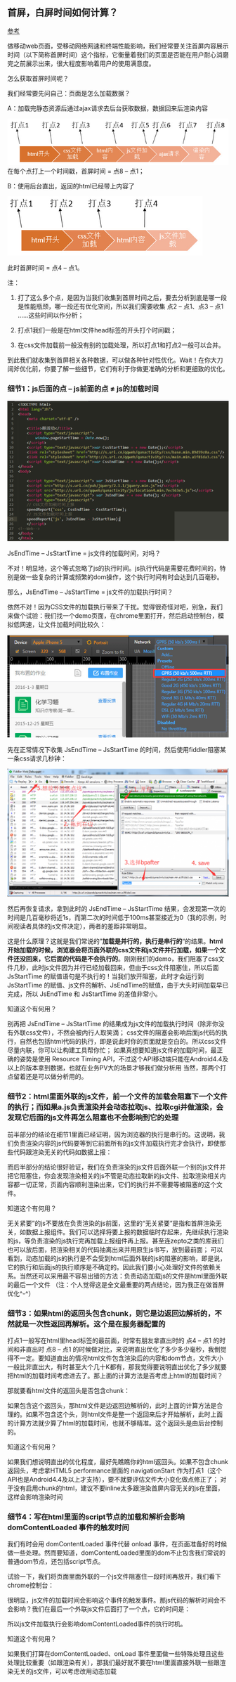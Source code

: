 ## 首屏，白屏时间如何计算？
[参考](http://www.cnblogs.com/littlelittlecat/p/6810294.html)

做移动web页面，受移动网络网速和终端性能影响，我们经常要关注首屏内容展示时间（以下简称首屏时间）这个指标，它衡量着我们的页面是否能在用户耐心消磨完之前展示出来，很大程度影响着用户的使用满意度。

怎么获取首屏时间呢？

我们经常要先问自己：页面是怎么加载数据？

A：加载完静态资源后通过ajax请求去后台获取数据，数据回来后渲染内容

![](/image/4-2-1.jpg)
在每个点打上一个时间戳，首屏时间 = 点8 – 点1；

B：使用后台直出，返回的html已经带上内容了

![](/image/4-2-2.jpg)


此时首屏时间 = 点4 – 点1。

注：
1. 打了这么多个点，是因为当我们收集到首屏时间之后，要去分析到底是哪一段是性能瓶颈，哪一段还有优化空间，所以我们需要收集 点2 – 点1、点3 – 点1 ……这些时间以作分析；

2. 打点1我们一般是在html文件head标签的开头打个时间戳；

3. 在css文件加载前一般没有别的加载处理，所以打点1和打点2一般可以合并。

到此我们就收集到首屏相关各种数据，可以做各种针对性优化。Wait！在你大刀阔斧优化前，你要了解一些细节，它们有利于你做更准确的分析和更细致的优化。

### 细节1：js后面的点 – js前面的点 ≠ js的加载时间

![](/image/4-2-3.png)

JsEndTime – JsStartTime = js文件的加载时间，对吗？

不对！明显地，这个等式忽略了js的执行时间。js执行代码是需要花费时间的，特别是做一些复杂的计算或频繁的dom操作，这个执行时间有时会达到几百毫秒。

那么，JsEndTime – JsStartTime = js文件的加载执行时间？

依然不对！因为CSS文件的加载执行带来了干扰。觉得很奇怪对吧，别急，我们来做个试验：我们找一个demo页面，在chrome里面打开，然后启动控制台，模拟低网速，让文件加载时间比较久：

![](/image/4-2-4.jpg)

先在正常情况下收集 JsEndTime – JsStartTime 的时间，然后使用fiddler阻塞某一条css请求几秒钟：

![](/image/4-2-5.jpg)

然后再恢复请求，拿到此时的 JsEndTime – JsStartTime 结果，会发现第一次的时间是几百毫秒将近1s，而第二次的时间低于100ms甚至接近为0（我的示例，时间视读者具体的js文件决定），两者的差距非常明显。

这是什么原理？这就是我们常说的”**加载是并行的，执行是串行的**“的结果。**html开始加载的时候，浏览器会将页面外联的css文件和js文件并行加载，如果一个文件还没回来，它后面的代码是不会执行的**。刚刚我们的demo，我们阻塞了css文件几秒，此时js文件因为并行已经加载回来，但由于css文件阻塞住，所以后面 JsStartTime 的赋值语句是不执行的！当我们放开阻塞，此时才会运行到 JsStartTime 的赋值、js文件的解析、JsEndTime的赋值，由于大头时间加载早已完成，所以 JsEndTime 和 JsStartTime 的差值非常小。


知道这个有何用？

别再把 JsEndTime – JsStartTime 的结果成为js文件的加载执行时间（除非你没有外联css文件），不然会被内行人取笑滴；
css文件的阻塞会影响后面js代码的执行，自然也包括html代码的执行，即是说此时你的页面就是空白的。所以css文件尽量内联，你可以让构建工具帮你忙；
如果真想要知道js文件的加载时间，最正确的姿势是使用 Resource Timing API，不过这个API移动端只能在Android4.4及以上的版本拿到数据，也就在业务PV大的场景才够我们做分析用
当然，那两个打点留着还是可以做分析用的。

 

### 细节2：html里面外联的js文件，前一个文件的加载会阻塞下一个文件的执行；而如果a.js负责渲染并会动态拉取js、拉取cgi并做渲染，会发现它后面的js文件再怎么阻塞也不会影响到它的处理

前半部分的结论在细节1里面已经证明，因为浏览器的执行是串行的。这说明，我们负责渲染内容的js代码要等到它前面所有的js文件加载执行完才会执行，即使那些代码跟渲染无关的代码如数据上报：



而后半部分的结论很好验证，我们在负责渲染的js文件后面外联一个别的js文件并把它阻塞住，你会发现渲染相关的js不管是动态拉取新的js文件、拉取渲染相关内容都一切正常，页面内容顺利渲染出来，它们的执行并不需要等被阻塞的这个文件。

 

知道这个有何用？

无关紧要”的js不要放在负责渲染的js前面，这里的“无关紧要”是指和首屏渲染无关，如数据上报组件。我们可以选择将要上报的数据临时存起来，先继续执行渲染的js，等负责渲染的js执行完再加载上报组件再上报。甚至连zepto之类的库我们也可以放后面，把渲染相关的代码抽离出来并用原生js书写，放到最前面；
可以看到，动态加载的js的执行是不会受到html后面外联的js的阻塞的影响，即是说，它的执行和后面js的执行顺序是不确定的。因此我们要小心处理好文件的依赖关系。当然还可以采用最不容易出错的方法：负责动态加载js的文件是html里面外联的最后一个文件
（注：个人觉得这是全文最重要的两点结论，因为我正在做首屏优化^-^）

 

### 细节3：如果html的返回头包含chunk，则它是边返回边解析的，不然就是一次性返回再解析。这个是在服务器配置的



打点1一般写在html里head标签的最前面，时常有朋友拿直出时的 点4 – 点1 的时间和非直出时 点8 – 点1 的时候做对比，来说明直出优化了多少多少毫秒，我倒觉得不一定。要知道直出的情况html文件包含渲染后的内容和dom节点，文件大小一般比非直出大，有时甚至大个几十K都有，那我觉得要说明直出优化了多少就要把html的加载时间考虑进去了。那上面的计算方法是否考虑上html的加载时间？

那就要看html文件的返回头是否包含chunk：



如果包含这个返回头，那html文件是边返回边解析的，此时上面的计算方法是合理的。如果不包含这个头，则html文件是整一个返回来后才开始解析，此时上面的计算方法就少算了html的加载时间，也就不够精准。这个返回头是由后台控制的。

 

知道这个有何用？

如果我们想说明直出的优化程度，最好先瞧瞧你的html返回头。如果不包含chunk返回头，考虑拿HTML5 performance里面的 navigationStart 作为打点1（这个API也是Android4.4及以上才支持），要不就要评估文件大小变化做点修正了；
对于没有启用chunk的html，建议不要inline太多跟渲染首屏内容无关的js在里面，这样会影响渲染时间
 

### 细节4：写在html里面的script节点的加载和解析会影响 domContentLoaded 事件的触发时间

我们有时会用 domContentLoaded 事件代替 onload 事件，在页面准备好的时候做一些处理。然而要知道，domContentLoaded里面的dom不止包含我们常说的普通dom节点，还包括script节点。

试验一下，我们将页面里面外联的一个js文件阻塞住一段时间再放开，我们看下chrome控制台：

 

很明显，js文件的加载时间会影响这个事件的触发事件。那js代码的解析时间会不会影响？我们在最后一个外联js文件后面打了一个点，它的时间是：



所以js文件加载执行会影响domContentLoaded事件的执行时机。

知道这个有何用？

如果我们打算在domContentLoaded、onLoad 事件里面做一些特殊处理且这些处理比较重要（如跟渲染有关），那我们最好就不要在html里面直接外联一些跟渲染无关的js文件，可以考虑改用动态加载